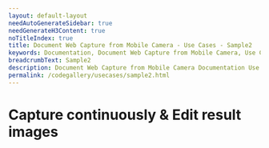 ```yaml
---
layout: default-layout
needAutoGenerateSidebar: true
needGenerateH3Content: true
noTitleIndex: true
title: Document Web Capture from Mobile Camera - Use Cases - Sample2
keywords: Documentation, Document Web Capture from Mobile Camera, Use Cases, Sample2
breadcrumbText: Sample2
description: Document Web Capture from Mobile Camera Documentation Use Cases Sample2
permalink: /codegallery/usecases/sample2.html
---
```


# Capture continuously & Edit result images